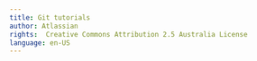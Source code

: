 ```yaml
---
title: Git tutorials
author: Atlassian
rights:  Creative Commons Attribution 2.5 Australia License
language: en-US
---
```

